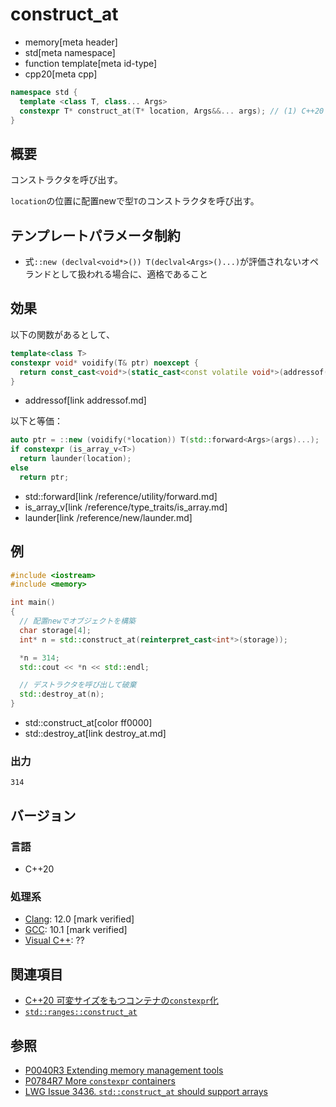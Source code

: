 # construct_at
* memory[meta header]
* std[meta namespace]
* function template[meta id-type]
* cpp20[meta cpp]

```cpp
namespace std {
  template <class T, class... Args>
  constexpr T* construct_at(T* location, Args&&... args); // (1) C++20
}
```

## 概要
コンストラクタを呼び出す。

`location`の位置に配置newで型`T`のコンストラクタを呼び出す。


## テンプレートパラメータ制約
- 式`::new (declval<void*>()) T(declval<Args>()...)`が評価されないオペランドとして扱われる場合に、適格であること


## 効果
以下の関数があるとして、

```cpp
template<class T>
constexpr void* voidify(T& ptr) noexcept {
  return const_cast<void*>(static_cast<const volatile void*>(addressof(ptr)));
}
```
* addressof[link addressof.md]

以下と等価：

```cpp
auto ptr = ::new (voidify(*location)) T(std::forward<Args>(args)...);
if constexpr (is_array_v<T>)
  return launder(location);
else
  return ptr;
```
* std::forward[link /reference/utility/forward.md]
* is_array_v[link /reference/type_traits/is_array.md]
* launder[link /reference/new/launder.md]


## 例
```cpp example
#include <iostream>
#include <memory>

int main()
{
  // 配置newでオブジェクトを構築
  char storage[4];
  int* n = std::construct_at(reinterpret_cast<int*>(storage));

  *n = 314;
  std::cout << *n << std::endl;

  // デストラクタを呼び出して破棄
  std::destroy_at(n);
}
```
* std::construct_at[color ff0000]
* std::destroy_at[link destroy_at.md]

### 出力
```
314
```

## バージョン
### 言語
- C++20

### 処理系
- [Clang](/implementation.md#clang): 12.0 [mark verified]
- [GCC](/implementation.md#gcc): 10.1 [mark verified]
- [Visual C++](/implementation.md#visual_cpp): ??


## 関連項目
- [C++20 可変サイズをもつコンテナの`constexpr`化](/lang/cpp20/more_constexpr_containers.md)
- [`std::ranges::construct_at`](ranges_construct_at.md)

## 参照
- [P0040R3 Extending memory management tools](http://www.open-std.org/jtc1/sc22/wg21/docs/papers/2016/p0040r3.html)
- [P0784R7 More `constexpr` containers](http://www.open-std.org/jtc1/sc22/wg21/docs/papers/2019/p0784r7.html)
- [LWG Issue 3436. `std::construct_at` should support arrays](https://wg21.cmeerw.net/lwg/issue3436)
